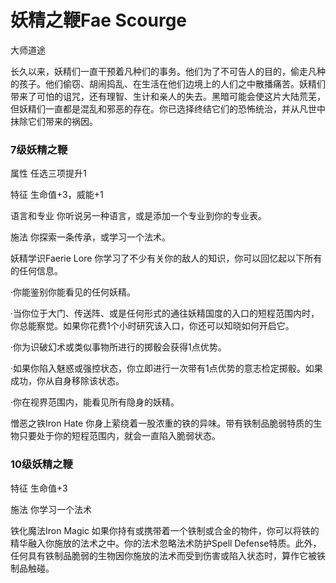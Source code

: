 # 妖精之鞭Fae Scourge

大师道途

长久以来，妖精们一直干预着凡种们的事务。他们为了不可告人的目的，偷走凡种的孩子。他们偷窃、胡闹捣乱、在生活在他们边境上的人们之中散播痛苦。妖精们带来了可怕的诅咒，还有理智、生计和亲人的失去。黑暗可能会使这片大陆荒芜，但妖精们一直都是混乱和邪恶的存在。你已选择终结它们的恐怖统治，并从凡世中抹除它们带来的祸因。

### 7级妖精之鞭

属性 任选三项提升1

特征 生命值+3，威能+1

语言和专业 你听说另一种语言，或是添加一个专业到你的专业表。

施法 你探索一条传承，或学习一个法术。

妖精学识Faerie Lore
你学习了不少有关你的敌人的知识，你可以回忆起以下所有的任何信息。

·你能鉴别你能看见的任何妖精。

·当你位于大门、传送阵、或是任何形式的通往妖精国度的入口的短程范围内时，你总能察觉。如果你花费1个小时研究该入口，你还可以知晓如何开启它。

·你为识破幻术或类似事物所进行的掷骰会获得1点优势。

·如果你陷入魅惑或强控状态，你立即进行一次带有1点优势的意志检定掷骰。如果成功，你从自身移除该状态。

·你在视界范围内，能看见所有隐身的妖精。

憎恶之铁Iron Hate
你身上萦绕着一股浓重的铁的异味。带有铁制品脆弱特质的生物只要处于你的短程范围内，就会一直陷入脆弱状态。

### 10级妖精之鞭

特征 生命值+3

施法 你学习一个法术

铁化魔法Iron Magic
如果你持有或携带着一个铁制或合金的物件，你可以将铁的精华融入你施放的法术之中。你的法术忽略法术防护Spell
Defense特质。此外，任何具有铁制品脆弱的生物因你施放的法术而受到伤害或陷入状态时，算作它被铁制品触碰。
